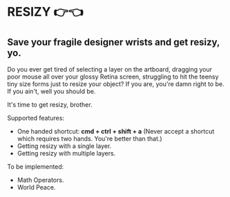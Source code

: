 # RESIZY 👉👈

## Save your fragile designer wrists and get resizy, yo.

Do you ever get tired of selecting a layer on the artboard, dragging your poor mouse all over your glossy Retina screen, struggling to hit the teensy tiny size forms just to resize your object? If you are, you're damn right to be. If you ain't, well you should be.

It's time to get resizy, brother.

Supported features:
* One handed shortcut: **cmd + ctrl + shift + a** (Never accept a shortcut which requires two hands. You're better than that.)
* Getting resizy with a single layer.
* Getting resizy with multiple layers.

To be implemented:
* Math Operators.
* World Peace.




